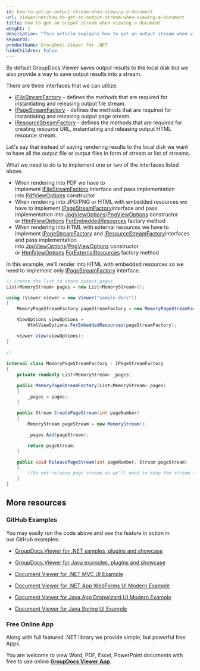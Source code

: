 ```yaml
---
id: how-to-get-an-output-stream-when-viewing-a-document
url: viewer/net/how-to-get-an-output-stream-when-viewing-a-document
title: How to get an output stream when viewing a document
weight: 1
description: "This article explains how to get an output stream when viewing a document with GroupDocs.Viewer within your .NET applications."
keywords: 
productName: GroupDocs.Viewer for .NET
hideChildren: False
---
```

By default GroupDocs.Viewer saves output results to the local disk but we also provide a way to save output results into a stream. 

There are three interfaces that we can utilize:

*   [IFileStreamFactory](https://apireference.groupdocs.com/net/viewer/groupdocs.viewer.interfaces/ifilestreamfactory) - defines the methods that are required for instantiating and releasing output file stream.
*   [IPageStreamFactory](https://apireference.groupdocs.com/net/viewer/groupdocs.viewer.interfaces/ipagestreamfactory) - defines the methods that are required for instantiating and releasing output page stream.
*   [IResourceStreamFactory](https://apireference.groupdocs.com/net/viewer/groupdocs.viewer.interfaces/iresourcestreamfactory) - defines the methods that are required for creating resource URL, instantiating and releasing output HTML resource stream.

Let's say that instead of saving rendering results to the local disk we want to have all the output file or output files in form of stream or list of streams.

What we need to do is to implement one or two of the interfaces listed above. 

*   When rendering into PDF we have to implement [IFileStreamFactory](https://apireference.groupdocs.com/net/viewer/groupdocs.viewer.interfaces/ifilestreamfactory) interface and pass implementation into [PdfViewOptions](https://apireference.groupdocs.com/net/viewer/groupdocs.viewer.options/pdfviewoptions) constructor
*   When rendering into JPG/PNG or HTML with embedded resources we have to implement [IPageStreamFactory](https://apireference.groupdocs.com/net/viewer/groupdocs.viewer.interfaces/ipagestreamfactory)interface and pass implementation into [JpgViewOptions](https://apireference.groupdocs.com/net/viewer/groupdocs.viewer.options/jpgviewoptions)/[PngViewOptions](https://apireference.groupdocs.com/net/viewer/groupdocs.viewer.options/pngviewoptions) constructor or [HtmlViewOptions](https://apireference.groupdocs.com/net/viewer/groupdocs.viewer.options/htmlviewoptions) [ForEmbeddedResources](https://apireference.groupdocs.com/net/viewer/groupdocs.viewer.options.htmlviewoptions/forembeddedresources/methods/3) factory method
*   When rendering into HTML with external resources we have to implement [IPageStreamFactory](https://apireference.groupdocs.com/net/viewer/groupdocs.viewer.interfaces/ipagestreamfactory) and [IResourceStreamFactory](https://apireference.groupdocs.com/net/viewer/groupdocs.viewer.interfaces/iresourcestreamfactory)interfaces and pass implementation into [JpgViewOptions](https://apireference.groupdocs.com/net/viewer/groupdocs.viewer.options/jpgviewoptions)/[PngViewOptions](https://apireference.groupdocs.com/net/viewer/groupdocs.viewer.options/pngviewoptions) constructor or [HtmlViewOptions](https://apireference.groupdocs.com/net/viewer/groupdocs.viewer.options/htmlviewoptions) [ForExternalResources](https://apireference.groupdocs.com/net/viewer/groupdocs.viewer.options.htmlviewoptions/forexternalresources/methods/3) factory method

In this example, we'll render into HTML with embedded resources so we need to implement only [IPageStreamFactory](https://apireference.groupdocs.com/net/viewer/groupdocs.viewer.interfaces/ipagestreamfactory) interface.

```csharp
// Create the list to store output pages
List<MemoryStream> pages = new List<MemoryStream>();

using (Viewer viewer = new Viewer("sample.docx"))
{
    MemoryPageStreamFactory pageStreamFactory = new MemoryPageStreamFactory(pages);

    ViewOptions viewOptions =
        HtmlViewOptions.ForEmbeddedResources(pageStreamFactory);

    viewer.View(viewOptions);
}
 
// 
 
internal class MemoryPageStreamFactory : IPageStreamFactory
{
    private readonly List<MemoryStream> _pages;

    public MemoryPageStreamFactory(List<MemoryStream> pages)
    {
        _pages = pages;
    }

    public Stream CreatePageStream(int pageNumber)
    {
        MemoryStream pageStream = new MemoryStream();

        _pages.Add(pageStream);

        return pageStream;
    }

    public void ReleasePageStream(int pageNumber, Stream pageStream)
    {
        //Do not release page stream as we'll need to keep the stream open
    }
}
```

## More resources

### GitHub Examples

You may easily run the code above and see the feature in action in our GitHub examples:

*   [GroupDocs.Viewer for .NET samples, plugins and showcase](https://github.com/groupdocs-viewer/GroupDocs.Viewer-for-.NET)
    
*   [GroupDocs.Viewer for Java examples, plugins and showcase](https://github.com/groupdocs-viewer/GroupDocs.Viewer-for-Java)
    
*   [Document Viewer for .NET MVC UI Example](https://github.com/groupdocs-viewer/GroupDocs.Viewer-for-.NET-MVC) 
    
*   [Document Viewer for .NET App WebForms UI Modern Example](https://github.com/groupdocs-viewer/GroupDocs.Viewer-for-.NET-WebForms)
    
*   [Document Viewer for Java App Dropwizard UI Modern Example](https://github.com/groupdocs-viewer/GroupDocs.Viewer-for-Java-Dropwizard)
    
*   [Document Viewer for Java Spring UI Example](https://github.com/groupdocs-viewer/GroupDocs.Viewer-for-Java-Spring)
    

### Free Online App

Along with full featured .NET library we provide simple, but powerful free Apps.

You are welcome to view Word, PDF, Excel, PowerPoint documents with free to use online **[GroupDocs Viewer App](https://products.groupdocs.app/viewer)**.
